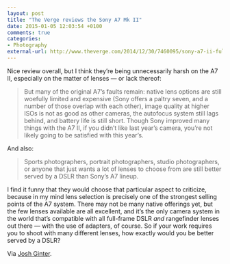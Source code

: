 ```yaml
---
layout: post
title: "The Verge reviews the Sony A7 Mk II"
date: 2015-01-05 12:03:54 +0100
comments: true
categories: 
- Photography
external-url: http://www.theverge.com/2014/12/30/7460095/sony-a7-ii-full-frame-camera-review
---
```


Nice review overall, but I think they’re being unnecessarily harsh on the A7 II, especially on the matter of lenses — or lack thereof:

> But many of the original A7’s faults remain: native lens options are still woefully limited and expensive (Sony offers a paltry seven, and a number of those overlap with each other), image quality at higher ISOs is not as good as other cameras, the autofocus system still lags behind, and battery life is still short. Though Sony improved many things with the A7 II, if you didn’t like last year’s camera, you’re not likely going to be satisfied with this year’s.

And also:

> Sports photographers, portrait photographers, studio photographers, or anyone that just wants a lot of lenses to choose from are still better served by a DSLR than Sony’s A7 lineup.

I find it funny that they would choose that particular aspect to criticize, because in my mind lens selection is precisely one of the strongest selling points of the A7 system. There may not be many native offerings yet, but the few lenses available are all excellent, and it’s the only camera system in the world that’s compatible with all full-frame DSLR _and_ rangefinder lenses out there — with the use of adapters, of course. So if your work requires you to shoot with many different lenses, how exactly would you be better served by a DSLR?

Via [Josh Ginter](http://thenewsprint.co/2015/01/04/the-sunday-edition/).